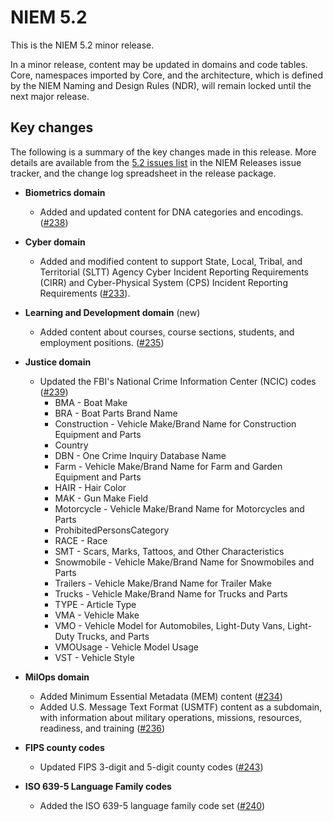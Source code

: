 
# NIEM 5.2

This is the NIEM 5.2 minor release.

In a minor release, content may be updated in domains and code tables.  Core, namespaces imported by Core, and the architecture, which is defined by the NIEM Naming and Design Rules (NDR), will remain locked until the next major release.

## Key changes

The following is a summary of the key changes made in this release.  More details are available from the [5.2 issues list](https://github.com/NIEM/NIEM-Releases/issues?page=1&q=is%3Aissue+label%3A5.2) in the NIEM Releases issue tracker, and the change log spreadsheet in the release package.

- **Biometrics domain**
  - Added and updated content for DNA categories and encodings. ([#238](https://github.com/NIEM/NIEM-Releases/issues/238))

- **Cyber domain**
  - Added and modified content to support State, Local, Tribal, and Territorial (SLTT) Agency Cyber Incident Reporting Requirements (CIRR) and Cyber-Physical System (CPS) Incident Reporting Requirements ([#233](https://github.com/NIEM/NIEM-Releases/issues/233)).

- **Learning and Development domain** (new)
  - Added content about courses, course sections, students, and employment positions. ([#235](https://github.com/NIEM/NIEM-Releases/issues/235))

- **Justice domain**
  - Updated the FBI's National Crime Information Center (NCIC) codes ([#239](https://github.com/NIEM/NIEM-Releases/issues/239))
    - BMA - Boat Make
    - BRA - Boat Parts Brand Name
    - Construction - Vehicle Make/Brand Name for Construction Equipment and Parts
    - Country
    - DBN - One Crime Inquiry Database Name
    - Farm - Vehicle Make/Brand Name for Farm and Garden Equipment and Parts
    - HAIR - Hair Color
    - MAK - Gun Make Field
    - Motorcycle - Vehicle Make/Brand Name for Motorcycles and Parts
    - ProhibitedPersonsCategory
    - RACE - Race
    - SMT - Scars, Marks, Tattoos, and Other Characteristics
    - Snowmobile - Vehicle Make/Brand Name for Snowmobiles and Parts
    - Trailers - Vehicle Make/Brand Name for Trailer Make
    - Trucks - Vehicle Make/Brand Name for Trucks and Parts
    - TYPE - Article Type
    - VMA - Vehicle Make
    - VMO - Vehicle Model for Automobiles, Light-Duty Vans, Light-Duty Trucks, and Parts
    - VMOUsage - Vehicle Model Usage
    - VST - Vehicle Style

- **MilOps domain**
  - Added Minimum Essential Metadata (MEM) content ([#234](https://github.com/NIEM/NIEM-Releases/issues/234))
  - Added U.S. Message Text Format (USMTF) content as a subdomain, with information about military operations, missions, resources, readiness, and training ([#236](https://github.com/NIEM/NIEM-Releases/issues/236))

- **FIPS county codes**
  - Updated FIPS 3-digit and 5-digit county codes ([#243](https://github.com/NIEM/NIEM-Releases/issues/243))

- **ISO 639-5 Language Family codes**
  - Added the ISO 639-5 language family code set ([#240](https://github.com/NIEM/NIEM-Releases/issues/240))
